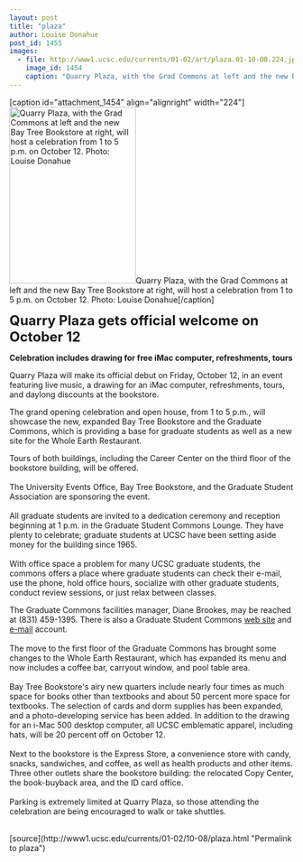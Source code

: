```yaml
---
layout: post
title: "plaza"
author: Louise Donahue
post_id: 1455
images:
  - file: http://www1.ucsc.edu/currents/01-02/art/plaza.01-10-08.224.jpg
    image_id: 1454
    caption: "Quarry Plaza, with the Grad Commons at left and the new Bay Tree Bookstore at right, will host a celebration from 1 to 5 p.m. on October 12. Photo: Louise Donahue"
---
```


[caption id="attachment_1454" align="alignright" width="224"]<a href="http://localhost/mysite/wp-content/uploads/2001/10/plaza.01-10-08.224.jpg"><img class="size-full wp-image-1454" src="http://localhost/mysite/wp-content/uploads/2001/10/plaza.01-10-08.224.jpg" alt="Quarry Plaza, with the Grad Commons at left and the new Bay Tree Bookstore at right, will host a celebration from 1 to 5 p.m. on October 12. Photo: Louise Donahue" width="224" height="313" /></a>Quarry Plaza, with the Grad Commons at left and the new Bay Tree Bookstore at right, will host a celebration from 1 to 5 p.m. on October 12. Photo: Louise Donahue[/caption]
<p>
  <font size="5"><b>Quarry Plaza gets official welcome on October 12</b></font>
</p>
<p>
  <b>Celebration includes drawing for free iMac computer, refreshments, tours</b>
</p>
<p>
  Quarry Plaza will make its official debut on Friday, October 12, in an event featuring live music, a drawing for an iMac computer, refreshments, tours, and daylong discounts at the bookstore.
</p>The grand opening celebration and open house, from 1 to 5 p.m., will showcase the new, expanded Bay Tree Bookstore and the Graduate Commons, which is providing a base for graduate students as well as a new site for the Whole Earth Restaurant.
<p>
  Tours of both buildings, including the Career Center on the third floor of the bookstore building, will be offered.<br>
  <br>
  The University Events Office, Bay Tree Bookstore, and the Graduate Student Association are sponsoring the event.<br>
  <br>
  All graduate students are invited to a dedication ceremony and reception beginning at 1 p.m. in the Graduate Student Commons Lounge. They have plenty to celebrate; graduate students at UCSC have been setting aside money for the building since 1965.<br>
  <br>
  With office space a problem for many UCSC graduate students, the commons offers a place where graduate students can check their e-mail, use the phone, hold office hours, socialize with other graduate students, conduct review sessions, or just relax between classes.
</p>
<p>
  The Graduate Commons facilities manager, Diane Brookes, may be reached at (831) 459-1395. There is also a Graduate Student Commons <a href="http://www2.ucsc.edu/gradcommons/">web site</a> and <a href="mailto:gradcommons@cats.ucsc.edu">e-mail</a> account.<br>
  <br>
  The move to the first floor of the Graduate Commons has brought some changes to the Whole Earth Restaurant, which has expanded its menu and now includes a coffee bar, carryout window, and pool table area.<br>
  <br>
  Bay Tree Bookstore's airy new quarters include nearly four times as much space for books other than textbooks and about 50 percent more space for textbooks. The selection of cards and dorm supplies has been expanded, and a photo-developing service has been added. In addition to the drawing for an i-Mac 500 desktop computer, all UCSC emblematic apparel, including hats, will be 20 percent off on October 12.<br>
  <br>
  Next to the bookstore is the Express Store, a convenience store with candy, snacks, sandwiches, and coffee, as well as health products and other items. Three other outlets share the bookstore building: the relocated Copy Center, the book-buyback area, and the ID card office.<br>
  <br>
  Parking is extremely limited at Quarry Plaza, so those attending the celebration are being encouraged to walk or take shuttles.<br>
  <br>

</p>
[source](http://www1.ucsc.edu/currents/01-02/10-08/plaza.html "Permalink to plaza")
